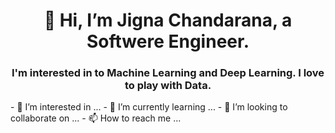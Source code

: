  <h1 align="center">👋 Hi, I’m Jigna Chandarana, a Softwere Engineer.</h1>
 <h3 align="center">I'm interested in to Machine Learning and Deep Learning. I love to play with Data.</h3>
- 👀 I’m interested in ...
- 🌱 I’m currently learning ...
- 💞️ I’m looking to collaborate on ...
- 📫 How to reach me ...

<!---
JignaSC/JignaSC is a ✨ special ✨ repository because its `README.md` (this file) appears on your GitHub profile.
You can click the Preview link to take a look at your changes.
--->

